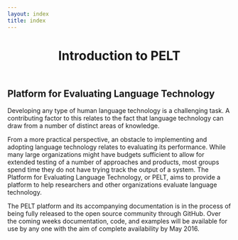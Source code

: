 ```yaml
---
layout: index
title: index
---
```


<header>
<h1>Introduction to PELT</h1>
</header>

## Platform for Evaluating Language Technology

Developing any type of human language technology is a challenging task.
A contributing factor to this relates to the fact that language technology can
draw from a number of distinct areas of knowledge.

From a more practical perspective, an obstacle to
implementing and adopting language technology relates
to evaluating its performance.
While many large organizations might have budgets sufficient
to allow for extended testing of a number of approaches and products,
most groups spend time they do not have trying track the output of a system.
The Platform for Evaluating Language Technology, or PELT, aims to provide a
platform to help researchers and other organizations evaluate language technology.

The PELT platform and its accompanying documentation is in the process
of being fully released to the open source community through GitHub.
Over the coming weeks documentation, code, and examples will be available for use by any one with the aim of complete availability by May 2016.
